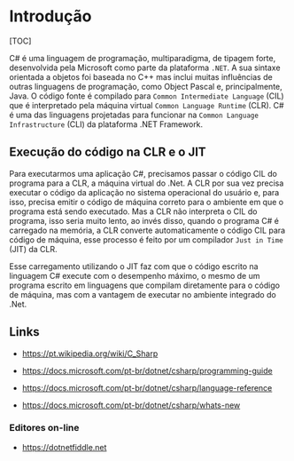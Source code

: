 # Introdução

[TOC]

C# é uma linguagem de programação, multiparadigma, de tipagem forte, desenvolvida pela Microsoft como parte da plataforma `.NET`. A sua sintaxe orientada a objetos foi baseada no C++ mas inclui muitas influências de outras linguagens de programação, como Object Pascal e, principalmente, Java. O código fonte é compilado para `Common Intermediate Language` (CIL) que é interpretado pela máquina virtual `Common Language Runtime` (CLR). C# é uma das linguagens projetadas para funcionar na `Common Language Infrastructure` (CLI) da plataforma .NET Framework.

## Execução do código na CLR e o JIT

Para executarmos uma aplicação C#, precisamos passar o código CIL do programa para a CLR, a máquina virtual do .Net. A CLR por sua vez precisa executar o código da aplicação no sistema operacional do usuário e, para isso, precisa emitir o código de máquina correto para o ambiente em que o programa está sendo executado. Mas a CLR não interpreta o CIL do programa, isso seria muito lento, ao invés disso, quando o programa C# é carregado na memória, a CLR converte automaticamente o código CIL para código de máquina, esse processo é feito por um compilador `Just in Time` (JIT) da CLR.

Esse carregamento utilizando o JIT faz com que o código escrito na linguagem C# execute com o desempenho máximo, o mesmo de um programa escrito em linguagens que compilam diretamente para o código de máquina, mas com a vantagem de executar no ambiente integrado do .Net.

## Links

- <https://pt.wikipedia.org/wiki/C_Sharp>

- <https://docs.microsoft.com/pt-br/dotnet/csharp/programming-guide>

- <https://docs.microsoft.com/pt-br/dotnet/csharp/language-reference>

- <https://docs.microsoft.com/pt-br/dotnet/csharp/whats-new>

### Editores on-line

- <https://dotnetfiddle.net>

